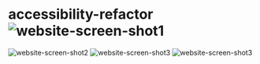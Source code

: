 # accessibility-refactor![website-screen-shot1](https://user-images.githubusercontent.com/104105172/174420837-79bdcb45-3193-4b8f-a7c0-d9d8725d039c.png)
![website-screen-shot2](https://user-images.githubusercontent.com/104105172/174420841-877813d7-6dc8-4416-b9e6-2acaae2ce2b3.png)
![website-screen-shot3](https://user-images.githubusercontent.com/104105172/174420843-5087a5a1-4f16-48bd-ba10-0647da6ad887.png)
![website-screen-shot3](https://user-images.githubusercontent.com/104105172/174420844-df5e3273-6e8b-4422-9988-330dc1b3df9c.png)
